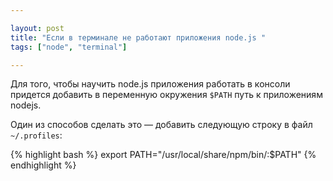 ```yaml
---

layout: post
title: "Если в терминале не работают приложения node.js "
tags: ["node", "terminal"]

---
```



Для того, чтобы научить node.js приложения работать в консоли придется добавить
в переменную окружения `$PATH` путь к приложениям nodejs. 

Один из способов сделать это — добавить следующую строку в файл `~/.profiles`:

{% highlight bash %}
export PATH="/usr/local/share/npm/bin/:$PATH"
{% endhighlight %}